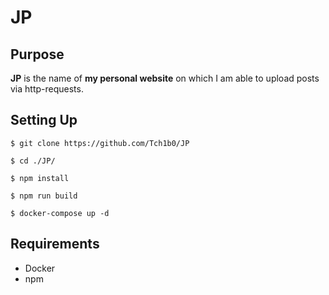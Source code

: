 # JP

## Purpose

**JP** is the name of **my personal website** on which I am able to upload posts via http-requests.

## Setting Up

```
$ git clone https://github.com/Tch1b0/JP
```

```
$ cd ./JP/
```

```
$ npm install
```

```
$ npm run build
```

```
$ docker-compose up -d
```

## Requirements

-   Docker
-   npm
